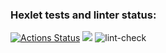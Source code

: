 ### Hexlet tests and linter status:
[![Actions Status](https://github.com/Aintdead86/frontend-project-lvl1/workflows/hexlet-check/badge.svg)](https://github.com/Aintdead86/frontend-project-lvl1/actions)
<a href="https://codeclimate.com/github/codeclimate/codeclimate/maintainability"><img src="https://api.codeclimate.com/v1/badges/a99a88d28ad37a79dbf6/maintainability" /></a>
![lint-check](https://github.com/Aintdead86/frontend-project-lvl1/actions/workflows/lint-check.yml/badge.svg)
